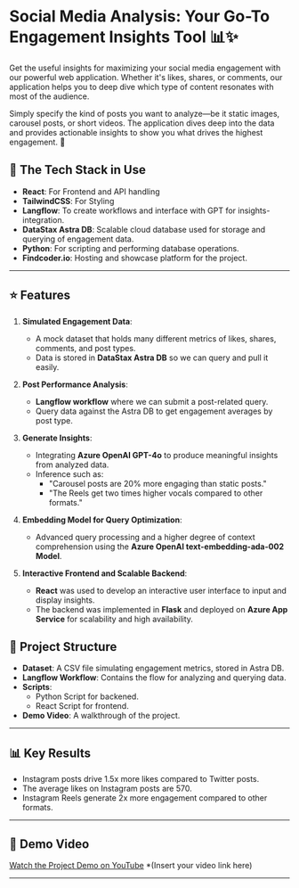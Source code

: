 # Social Media Analysis: Your Go-To Engagement Insights Tool 📊✨
 
Get the useful insights for maximizing your social media engagement with our powerful web application. Whether it's likes, shares, or comments, our application helps you to deep dive which type of content resonates with most of the audience.

Simply specify the kind of posts you want to analyze—be it static images, carousel posts, or short videos. The application dives deep into the data and provides actionable insights to show you what drives the highest engagement. 🚀

## 🚀 The Tech Stack in Use
- **React**: For Frontend and API handling
- **TailwindCSS**: For Styling
- **Langflow**: To create workflows and interface with GPT for insights-integration.
- **DataStax Astra DB**: Scalable cloud database used for storage and querying of engagement data.
- **Python**: For scripting and performing database operations.
- **Findcoder.io**: Hosting and showcase platform for the project.
---
## ⭐ Features
1. **Simulated Engagement Data**:
   - A mock dataset that holds many different metrics of likes, shares, comments, and post types.
   - Data is stored in **DataStax Astra DB** so we can query and pull it easily.

2. **Post Performance Analysis**:
   - **Langflow workflow** where we can submit a post-related query.
   - Query data against the Astra DB to get engagement averages by post type.

3. **Generate Insights**:
   - Integrating **Azure OpenAI GPT-4o** to produce meaningful insights from analyzed data.
   - Inference such as:
     - "Carousel posts are 20% more engaging than static posts."
     - "The Reels get two times higher vocals compared to other formats."

4. **Embedding Model for Query Optimization**:
   - Advanced query processing and a higher degree of context comprehension using the **Azure OpenAI text-embedding-ada-002 Model**.

5. **Interactive Frontend and Scalable Backend**:
   - **React** was used to develop an interactive user interface to input and display insights.
   - The backend was implemented in **Flask** and deployed on **Azure App Service** for scalability and high availability.

## 📁 Project Structure
- **Dataset**: A CSV file simulating engagement metrics, stored in Astra DB.
- **Langflow Workflow**: Contains the flow for analyzing and querying data.
- **Scripts**:
  - Python Script for backened.
  - React Script for frontend.
- **Demo Video**: A walkthrough of the project.

---

## 📊 Key Results
- Instagram posts drive 1.5x more likes compared to Twitter posts.
- The average likes on Instagram posts are 570.
- Instagram Reels generate 2x more engagement compared to other formats.

---

## 🎥 Demo Video
[Watch the Project Demo on YouTube](#) *(Insert your video link here)

---
